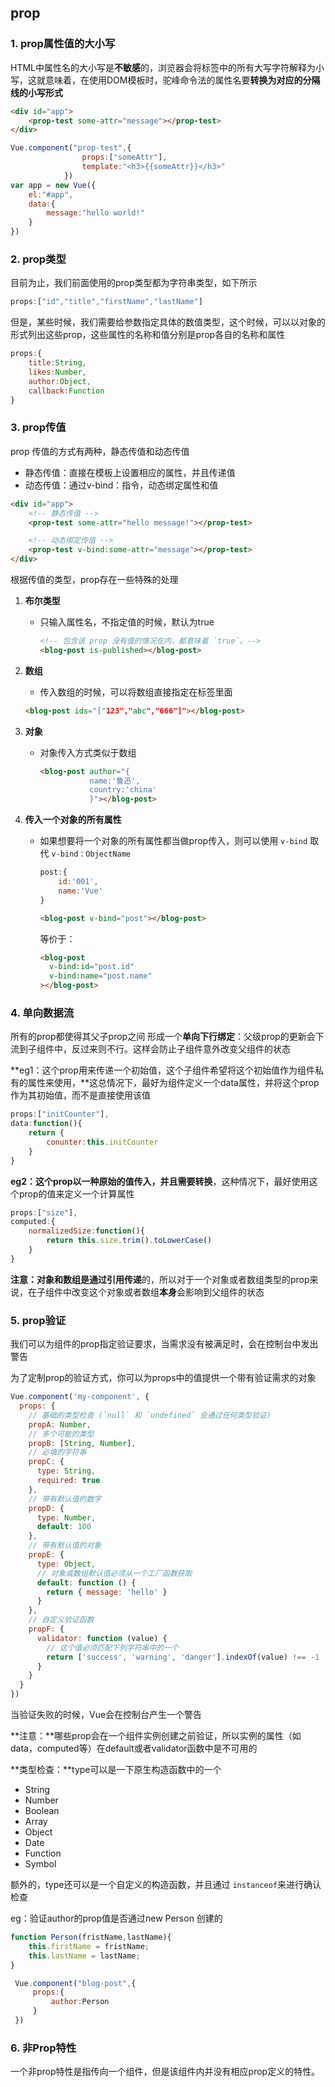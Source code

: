 ## prop

### 1. prop属性值的大小写

HTML中属性名的大小写是**不敏感**的，浏览器会将标签中的所有大写字符解释为小写，这就意味着，在使用DOM模板时，驼峰命令法的属性名要**转换为对应的分隔线的小写形式**

~~~HTML
<div id="app">
    <prop-test some-attr="message"></prop-test>
</div>
~~~

~~~js
Vue.component("prop-test",{
				props:["someAttr"],
				template:"<h3>{{someAttr}}</h3>"
			})
var app = new Vue({
    el:"#app",
    data:{
        message:"hello world!"
    }
})
~~~



### 2. prop类型

目前为止，我们前面使用的prop类型都为字符串类型，如下所示

~~~js
props:["id","title","firstName","lastName"]
~~~

但是，某些时候，我们需要给参数指定具体的数值类型，这个时候，可以以对象的形式列出这些prop，这些属性的名称和值分别是prop各自的名称和属性

~~~js
props:{
    title:String,
    likes:Number,
    author:Object,
    callback:Function
}
~~~



### 3. prop传值

prop 传值的方式有两种，静态传值和动态传值

- 静态传值：直接在模板上设置相应的属性，并且传递值
- 动态传值：通过v-bind：指令，动态绑定属性和值

~~~HTML
<div id="app">
    <!-- 静态传值 -->
    <prop-test some-attr="hello message!"></prop-test>

    <!-- 动态绑定传值 -->
    <prop-test v-bind:some-attr="message"></prop-test>
</div>
~~~

根据传值的类型，prop存在一些特殊的处理

1. **布尔类型**

   - 只输入属性名，不指定值的时候，默认为true

     ~~~html
     <!-- 包含该 prop 没有值的情况在内，都意味着 `true`。-->
     <blog-post is-published></blog-post>
     ~~~

2. **数组**

   -  传入数组的时候，可以将数组直接指定在标签里面

     ~~~html
     <blog-post ids="["123","abc","666"]"></blog-post>
     ~~~

3. **对象**

   - 对象传入方式类似于数组

     ~~~html
     <blog-post author="{
                name:'鲁迅',
                country:'china'
                }"></blog-post>
     ~~~

4. **传入一个对象的所有属性**

   - 如果想要将一个对象的所有属性都当做prop传入，则可以使用 `v-bind` 取代 `v-bind：ObjectName`

     ~~~js
     post:{
         id:'001',
         name:'Vue'
     }
     ~~~

     ~~~HTML
     <blog-post v-bind="post"></blog-post>
     ~~~

     等价于：

     ~~~HTML
     <blog-post
       v-bind:id="post.id"
       v-bind:name="post.name"
     ></blog-post>
     ~~~



### 4. 单向数据流

所有的prop都使得其父子prop之间 形成一个**单向下行绑定**：父级prop的更新会下流到子组件中，反过来则不行。这样会防止子组件意外改变父组件的状态

**eg1：这个prop用来传递一个初始值，这个子组件希望将这个初始值作为组件私有的属性来使用，**这总情况下，最好为组件定义一个data属性，并将这个prop作为其初始值，而不是直接使用该值

~~~js
props:["initCounter"],
data:function(){
    return {
        conunter:this.initCounter
    }
}
~~~

**eg2：这个prop以一种原始的值传入，并且需要转换**，这种情况下，最好使用这个prop的值来定义一个计算属性

~~~js
props:["size"],
computed:{
    normalizedSize:function(){
        return this.size.trim().toLowerCase() 
    }
}
~~~

**注意：**对象和数组是通过**引用传递**的，所以对于一个对象或者数组类型的prop来说，在子组件中改变这个对象或者数组**本身**会影响到父组件的状态



### 5. prop验证

我们可以为组件的prop指定验证要求，当需求没有被满足时，会在控制台中发出警告

为了定制prop的验证方式，你可以为props中的值提供一个带有验证需求的对象

~~~js
Vue.component('my-component', {
  props: {
    // 基础的类型检查 (`null` 和 `undefined` 会通过任何类型验证)
    propA: Number,
    // 多个可能的类型
    propB: [String, Number],
    // 必填的字符串
    propC: {
      type: String,
      required: true
    },
    // 带有默认值的数字
    propD: {
      type: Number,
      default: 100
    },
    // 带有默认值的对象
    propE: {
      type: Object,
      // 对象或数组默认值必须从一个工厂函数获取
      default: function () {
        return { message: 'hello' }
      }
    },
    // 自定义验证函数
    propF: {
      validator: function (value) {
        // 这个值必须匹配下列字符串中的一个
        return ['success', 'warning', 'danger'].indexOf(value) !== -1
      }
    }
  }
})
~~~

当验证失败的时候，Vue会在控制台产生一个警告

**注意：**哪些prop会在一个组件实例创建之前验证，所以实例的属性（如data，computed等）在default或者validator函数中是不可用的



**类型检查：**type可以是一下原生构造函数中的一个

- String
- Number
- Boolean
- Array
- Object
- Date
- Function
- Symbol

额外的，type还可以是一个自定义的构造函数，并且通过 `instanceof`来进行确认检查

eg：验证author的prop值是否通过new Person 创建的

~~~js
function Person(fristName,lastName){
    this.firstName = fristName;
    this.lastName = lastName;
}
~~~

~~~js
 Vue.component("blog-post",{
     props:{
         author:Person
     }
 })
~~~



### 6. 非Prop特性

一个非prop特性是指传向一个组件，但是该组件内并没有相应prop定义的特性。

